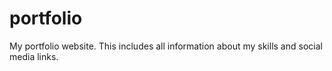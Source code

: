 # portfolio
My portfolio website. This includes all information about my skills and social media links.
